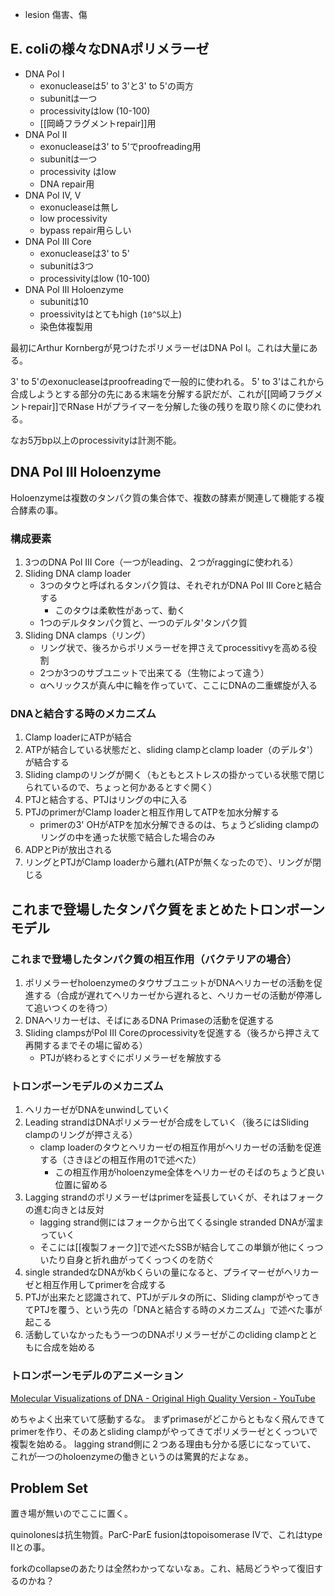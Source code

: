 - lesion 傷害、傷

## E. coliの様々なDNAポリメラーゼ

- DNA Pol I
  - exonucleaseは5' to 3'と3' to 5'の両方
  - subunitは一つ
  - processivityはlow (10-100)
  - [[岡崎フラグメントrepair]]用
- DNA Pol II
  - exonucleaseは3' to 5'でproofreading用
  - subunitは一つ
  - processivity はlow
  - DNA repair用
- DNA Pol IV, V
  - exonucleaseは無し
  - low processivity
  - bypass repair用らしい
- DNA Pol III Core
  - exonucleaseは3' to 5'
  - subunitは3つ
  - processivityはlow (10-100)
- DNA Pol III Holoenzyme
  - subunitは10
  - proessivityはとてもhigh (`10^5`以上)
  - 染色体複製用

最初にArthur Kornbergが見つけたポリメラーゼはDNA Pol I。これは大量にある。

3' to 5'のexonucleaseはproofreadingで一般的に使われる。
5' to 3'はこれから合成しようとする部分の先にある末端を分解する訳だが、これが[[岡崎フラグメントrepair]]でRNase Hがプライマーを分解した後の残りを取り除くのに使われる。

なお5万bp以上のprocessivityは計測不能。

## DNA Pol III Holoenzyme

Holoenzymeは複数のタンパク質の集合体で、複数の酵素が関連して機能する複合酵素の事。

### 構成要素

1. 3つのDNA Pol III Core（一つがleading、２つがraggingに使われる）
2. Sliding DNA clamp loader
   - 3つのタウと呼ばれるタンパク質は、それぞれがDNA Pol III Coreと結合する
      - このタウは柔軟性があって、動く
   - 1つのデルタタンパク質と、一つのデルタ'タンパク質
3. Sliding DNA clamps（リング）
   - リング状で、後ろからポリメラーゼを押さえてprocessitivyを高める役割
   - 2つか3つのサブユニットで出来てる（生物によって違う）
   - αヘリックスが真ん中に輪を作っていて、ここにDNAの二重螺旋が入る

### DNAと結合する時のメカニズム

1. Clamp loaderにATPが結合
2. ATPが結合している状態だと、sliding clampとclamp loader（のデルタ'）が結合する
3.  Sliding clampのリングが開く（もともとストレスの掛かっている状態で閉じられているので、ちょっと何かあるとすぐ開く）
4. PTJと結合する、PTJはリングの中に入る
5. PTJのprimerがClamp loaderと相互作用してATPを加水分解する
   - primerの3' OHがATPを加水分解できるのは、ちょうどsliding clampのリングの中を通った状態で結合した場合のみ
6. ADPとPiが放出される
7. リングとPTJがClamp loaderから離れ(ATPが無くなったので）、リングが閉じる

## これまで登場したタンパク質をまとめたトロンボーンモデル

### これまで登場したタンパク質の相互作用（バクテリアの場合）

1. ポリメラーゼholoenzymeのタウサブユニットがDNAヘリカーゼの活動を促進する（合成が遅れてヘリカーゼから遅れると、ヘリカーゼの活動が停滞して追いつくのを待つ）
2. DNAヘリカーゼは、そばにあるDNA Primaseの活動を促進する
3. Sliding clampsがPol III Coreのprocessivityを促進する（後ろから押さえて再開するまでその場に留める）
   - PTJが終わるとすぐにポリメラーゼを解放する

### トロンボーンモデルのメカニズム

1. ヘリカーゼがDNAをunwindしていく
2. Leading strandはDNAポリメラーゼが合成をしていく（後ろにはSliding clampのリングが押さえる）
    - clamp loaderのタウとヘリカーゼの相互作用がヘリカーゼの活動を促進する（さきほどの相互作用の1で述べた）
        - この相互作用がholoenzyme全体をヘリカーゼのそばのちょうど良い位置に留める
3. Lagging strandのポリメラーゼはprimerを延長していくが、それはフォークの進む向きとは反対
    - lagging strand側にはフォークから出てくるsingle stranded DNAが溜まっていく
    - そこには[[複製フォーク]]で述べたSSBが結合してこの単鎖が他にくっついたり自身と折れ曲がってくっつくのを防ぐ
4. single strandedなDNAがkbくらいの量になると、プライマーゼがヘリカーゼと相互作用してprimerを合成する
5. PTJが出来たと認識されて、PTJがデルタの所に、Sliding clampがやってきてPTJを覆う、という先の「DNAと結合する時のメカニズム」で述べた事が起こる
6. 活動していなかったもう一つのDNAポリメラーゼがこのcliding clampとともに合成を始める

### トロンボーンモデルのアニメーション

[Molecular Visualizations of DNA - Original High Quality Version - YouTube](https://www.youtube.com/watch?v=OjPcT1uUZiE)

めちゃよく出来ていて感動するな。
まずprimaseがどこからともなく飛んできてprimerを作り、そのあとsliding clampがやってきてポリメラーゼとくっついで複製を始める。
lagging strand側に２つある理由も分かる感じになっていて、
これが一つのholoenzymeの働きというのは驚異的だよなぁ。

## Problem Set

置き場が無いのでここに置く。

quinolonesは抗生物質。ParC-ParE fusionはtopoisomerase IVで、これはtype IIとの事。

forkのcollapseのあたりは全然わかってないなぁ。これ、結局どうやって復旧するのかね？